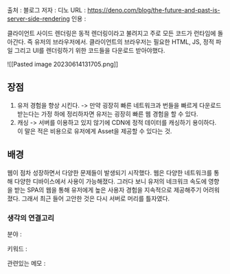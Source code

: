 
출처 : 블로그
저자 : 디노 
URL : https://deno.com/blog/the-future-and-past-is-server-side-rendering
인용 : 


클라이언트 사이드 렌더링은 동적 렌더링이라고 불려지고 주로 모든 코드가 런타임에 돌아간다. 즉 유저의 브라우저에서.
클라이언트의 브라우저는 필요한 HTML, JS, 정적 파일  그리고 UI를 렌더링하기 위한 코드들을 다운로드 받아야했다.

![[Pasted image 20230614131705.png]]


## 장점 
1. 유저 경험을 향상 시킨다. 
-> 만약 굉장히 빠른 네트워크과 번들을 빠르게 다운로드 받는다는 가정 하에 정리하자면 유저는 굉장히 빠른 웹 경험을 할 수 있다. 
2. 캐싱 
-> 서버를 이용하고 있지 않기에 CDN에 정적 데이터를 캐싱하기 용이하다. 이 말은 적은 비용으로 유저에게 Asset을 제공할 수 있다는 것.

## 배경 
웹이 점차 성장하면서 다양한 문제들이 발생되기 시작했다. 웹은 다양한 네트워크를 통해 다양한 디바이스에서 사용이 가능해졌다. 그러다 보니 유저의 네크워크 속도에 영향을 받는 SPA의 웹을 통해 유저에게 높은 사용자 경험을 지속적으로 제공해주기 어려워졌다. 그래서 최근 들어 고안한 것은 다시 서버로 머리를 틀자였다. 

### 생각의 연결고리
분야 :

키워드 :

관련있는 메모 :
